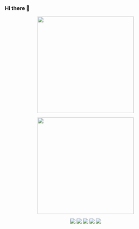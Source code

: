 ### Hi there 👋


<p align="center">
    <a href="#">
         <img src="https://github-readme-stats.vercel.app/api?username=YassineBaghdadi&show_icons=true&&cache_seconds=1900&count_private=true&include_all_commits=true" height="300" >
    </a>
    
</p>


<p align="center">
    <a href="#">
         <img src="https://github-readme-stats.vercel.app/api/top-langs/?username=YassineBaghdadi&layout=compact" height="300" >
    </a>
    
</p>

<p align="center">
    <a href="#"><img src="https://img.shields.io/badge/python%20-%2314354C.svg?&style=for-the-badge&logo=python&logoColor=white"/></a>
    <a href="#"><img src="https://img.shields.io/badge/java-ffe66d.svg?&style=for-the-badge&logo=java&logoColor=darkred"></a>
    <a href="#"><img src="https://img.shields.io/badge/shell_script-233d4d.svg?&style=for-the-badge&logo=gnu-bash&logoColor=white"></a>
    <a href="#"><img src="https://img.shields.io/badge/css%20-%231572B6.svg?&style=for-the-badge&logo=css3&logoColor=white"/></a>
    <a href="#"><img src="https://img.shields.io/badge/html%20-%23E34F26.svg?&style=for-the-badge&logo=html5&logoColor=white"/></a>
</p>
<!--
<p align="center">
    <a href="#">
         <img src="https://github-readme-stats.vercel.app/api?username=YassineBaghdadi&theme=dark&show_icons=true&&cache_seconds=1900&count_private=true&include_all_commits=true" height="300" >
    </a>
    
</p>
-->




